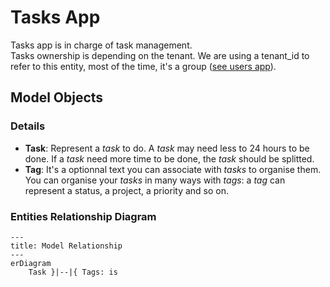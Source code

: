 # Tasks App

Tasks app is in charge of task management.  
Tasks ownership is depending on the tenant. We are using a tenant_id to refer to this entity, most of the time, it's a group ([see users app](../users/index.md)).

## Model Objects

### Details

- **Task**: Represent a *task* to do. A *task* may need less to 24 hours to be done. If a *task* need more time to be done, the *task* should be splitted.
- **Tag**: It's a optionnal text you can associate with *tasks* to organise them. You can organise your *tasks* in many ways with *tags*: a *tag* can represent a status, a project, a priority and so on.

### Entities Relationship Diagram

```mermaid
---
title: Model Relationship
---
erDiagram
    Task }|--|{ Tags: is
```
